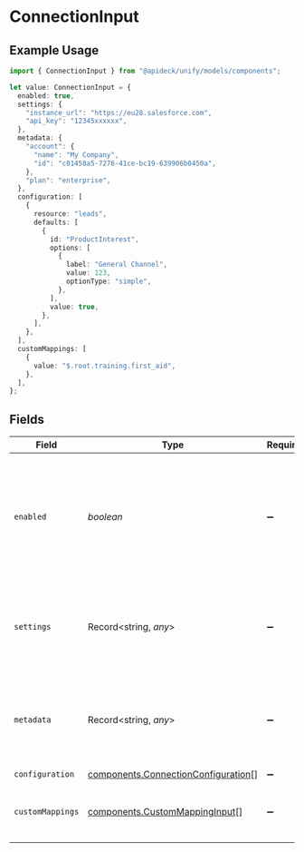 # ConnectionInput

## Example Usage

```typescript
import { ConnectionInput } from "@apideck/unify/models/components";

let value: ConnectionInput = {
  enabled: true,
  settings: {
    "instance_url": "https://eu28.salesforce.com",
    "api_key": "12345xxxxxx",
  },
  metadata: {
    "account": {
      "name": "My Company",
      "id": "c01458a5-7276-41ce-bc19-639906b0450a",
    },
    "plan": "enterprise",
  },
  configuration: [
    {
      resource: "leads",
      defaults: [
        {
          id: "ProductInterest",
          options: [
            {
              label: "General Channel",
              value: 123,
              optionType: "simple",
            },
          ],
          value: true,
        },
      ],
    },
  ],
  customMappings: [
    {
      value: "$.root.training.first_aid",
    },
  ],
};
```

## Fields

| Field                                                                                                             | Type                                                                                                              | Required                                                                                                          | Description                                                                                                       | Example                                                                                                           |
| ----------------------------------------------------------------------------------------------------------------- | ----------------------------------------------------------------------------------------------------------------- | ----------------------------------------------------------------------------------------------------------------- | ----------------------------------------------------------------------------------------------------------------- | ----------------------------------------------------------------------------------------------------------------- |
| `enabled`                                                                                                         | *boolean*                                                                                                         | :heavy_minus_sign:                                                                                                | Whether the connection is enabled or not. You can enable or disable a connection using the Update Connection API. | true                                                                                                              |
| `settings`                                                                                                        | Record<string, *any*>                                                                                             | :heavy_minus_sign:                                                                                                | Connection settings. Values will persist to `form_fields` with corresponding id                                   | {<br/>"instance_url": "https://eu28.salesforce.com",<br/>"api_key": "12345xxxxxx"<br/>}                           |
| `metadata`                                                                                                        | Record<string, *any*>                                                                                             | :heavy_minus_sign:                                                                                                | Attach your own consumer specific metadata                                                                        | {<br/>"account": {<br/>"name": "My Company",<br/>"id": "c01458a5-7276-41ce-bc19-639906b0450a"<br/>},<br/>"plan": "enterprise"<br/>} |
| `configuration`                                                                                                   | [components.ConnectionConfiguration](../../models/components/connectionconfiguration.md)[]                        | :heavy_minus_sign:                                                                                                | N/A                                                                                                               |                                                                                                                   |
| `customMappings`                                                                                                  | [components.CustomMappingInput](../../models/components/custommappinginput.md)[]                                  | :heavy_minus_sign:                                                                                                | List of custom mappings configured for this connection                                                            |                                                                                                                   |